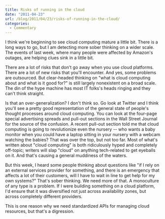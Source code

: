 ```yaml
---
title: Risks of running in the cloud
date: "2011-04-23"
url: /blog/2011/04/23/risks-of-running-in-the-cloud/
categories:
  - Commentary
---
```

I think we're beginning to see cloud computing mature a little bit. There is a long ways to go, but I am detecting more sober thinking on a wider scale. The events of last week, where many people were affected by Amazon's outages, are helping clues sink in a little bit.

There are a lot of risks that don't go away when you use cloud platforms. There are a lot of new risks that you'll encounter. And yes, some problems are outsourced. But clear-headed thinking on "what is cloud computing about and what is it good for?" is still largely nonexistent on a broad scale. The din of the hype machine has most IT folks's heads ringing and they can't think straight.

Is that an over-generalization? I don't think so. Go look at Twitter and I think you'll see a pretty good representation of the general state of people's thought processes around cloud computing. You can look at the four-page special advertising spreads and pull-out sections in the Wall Street Journal for the source of the confusion. A recent pull-out section told me that cloud computing is going to revolutionize even the nursery -- who wants a baby monitor when you could have a laptop sitting in your nursery with a webcam watching the babies? That was over the top, but not too far. Most of what's written about "cloud computing" is both ridiculously hyped and completely off-topic; writers will slap "cloud" on anything tech-related to get eyeballs on it. And that's causing a general muddiness of the waters.

But this week, I heard some people thinking about questions like "if I rely on an external services provider for something, and there is an emergency that affects a lot of their customers, will I have to wait in line to get help for my own systems?" That's sober thinking. We need more of that. A monoculture of any type is a problem. If I were building something on a cloud platform, I'd ensure that it was diversified not just across availability zones, but across completely different providers.

This is one reason why we need standardized APIs for managing cloud resources, but that's a digression.
